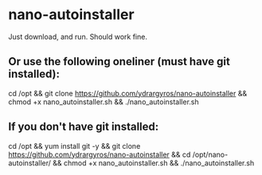 # nano-autoinstaller
Just download, and run. Should work fine.

## Or use the following oneliner (must have git installed):
cd /opt && git clone https://github.com/ydrargyros/nano-autoinstaller && chmod +x nano_autoinstaller.sh && ./nano_autoinstaller.sh

## If you don't have git installed:
cd /opt && yum install git -y && git clone https://github.com/ydrargyros/nano-autoinstaller && cd /opt/nano-autoinstaller/ && chmod +x nano_autoinstaller.sh && ./nano_autoinstaller.sh

